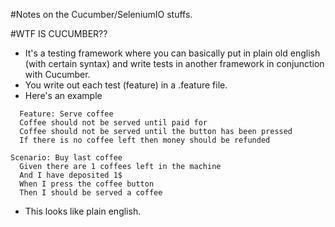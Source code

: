 #Notes on the Cucumber/SeleniumIO stuffs.

#WTF IS CUCUMBER??
- It's a testing framework where you can basically put in plain old english (with certain syntax) and write tests in another framework in conjunction with Cucumber.
- You write out each test (feature) in a .feature file.
- Here's an example

```Cucumber
  Feature: Serve coffee
  Coffee should not be served until paid for
  Coffee should not be served until the button has been pressed
  If there is no coffee left then money should be refunded

Scenario: Buy last coffee
  Given there are 1 coffees left in the machine
  And I have deposited 1$
  When I press the coffee button
  Then I should be served a coffee
```

- This looks like plain english.
